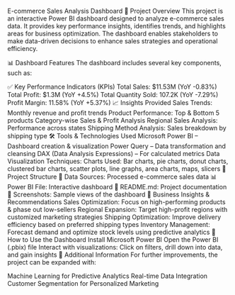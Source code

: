 E-commerce Sales Analysis Dashboard
📌 Project Overview
This project is an interactive Power BI dashboard designed to analyze e-commerce sales data. It provides key performance insights, identifies trends, and highlights areas for business optimization. The dashboard enables stakeholders to make data-driven decisions to enhance sales strategies and operational efficiency.

📊 Dashboard Features
The dashboard includes several key components, such as:

✅ Key Performance Indicators (KPIs)
Total Sales: $11.53M (YoY -0.83%)
Total Profit: $1.3M (YoY +4.5%)
Total Quantity Sold: 107.2K (YoY -7.29%)
Profit Margin: 11.58% (YoY +5.37%)
📈 Insights Provided
Sales Trends: Monthly revenue and profit trends
Product Performance: Top & Bottom 5 products
Category-wise Sales & Profit Analysis
Regional Sales Analysis: Performance across states
Shipping Method Analysis: Sales breakdown by shipping type
🛠 Tools & Technologies Used
Microsoft Power BI – Dashboard creation & visualization
Power Query – Data transformation and cleansing
DAX (Data Analysis Expressions) – For calculated metrics
Data Visualization Techniques:
Charts Used: Bar charts, pie charts, donut charts, clustered bar charts, scatter plots, line graphs, area charts, maps, slicers
📂 Project Structure
📁 Data Sources: Processed e-commerce sales data
📊 Power BI File: Interactive dashboard
📜 README.md: Project documentation
📸 Screenshots: Sample views of the dashboard
🚀 Business Insights & Recommendations
Sales Optimization: Focus on high-performing products & phase out low-sellers
Regional Expansion: Target high-profit regions with customized marketing strategies
Shipping Optimization: Improve delivery efficiency based on preferred shipping types
Inventory Management: Forecast demand and optimize stock levels using predictive analytics
📌 How to Use the Dashboard
Install Microsoft Power BI
Open the Power BI (.pbix) file
Interact with visualizations: Click on filters, drill down into data, and gain insights
🔗 Additional Information
For further improvements, the project can be expanded with:

Machine Learning for Predictive Analytics
Real-time Data Integration
Customer Segmentation for Personalized Marketing
